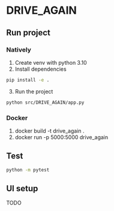 # DRIVE_AGAIN

## Run project

### Natively

1. Create venv with python 3.10
2. Install dependencies

```sh
pip install -e .
```

3. Run the project

```sh
python src/DRIVE_AGAIN/app.py
```

### Docker

1. docker build -t drive_again .
2. docker run -p 5000:5000 drive_again

## Test

```sh
python -m pytest
```

## UI setup

TODO
